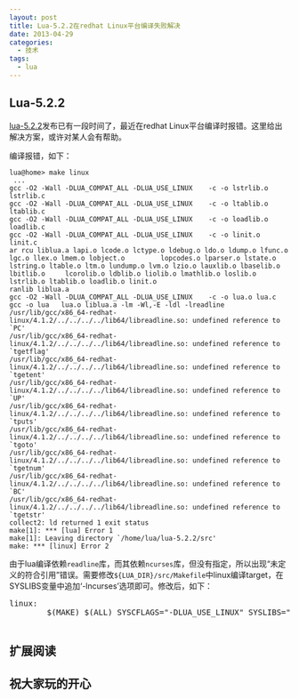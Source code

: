 ```yaml
---
layout: post
title: Lua-5.2.2在redhat Linux平台编译失败解决
date: 2013-04-29
categories:
  - 技术
tags:
  - lua
---
```

## Lua-5.2.2

[lua-5.2.2](http://www.lua.org)发布已有一段时间了，最近在redhat Linux平台编译时报错。这里给出解决方案，或许对某人会有帮助。

编译报错，如下：

    lua@home> make linux
     ...
    gcc -O2 -Wall -DLUA_COMPAT_ALL -DLUA_USE_LINUX    -c -o lstrlib.o lstrlib.c
    gcc -O2 -Wall -DLUA_COMPAT_ALL -DLUA_USE_LINUX    -c -o ltablib.o ltablib.c
    gcc -O2 -Wall -DLUA_COMPAT_ALL -DLUA_USE_LINUX    -c -o loadlib.o loadlib.c
    gcc -O2 -Wall -DLUA_COMPAT_ALL -DLUA_USE_LINUX    -c -o linit.o linit.c
    ar rcu liblua.a lapi.o lcode.o lctype.o ldebug.o ldo.o ldump.o lfunc.o lgc.o llex.o lmem.o lobject.o         lopcodes.o lparser.o lstate.o lstring.o ltable.o ltm.o lundump.o lvm.o lzio.o lauxlib.o lbaselib.o lbitlib.o     lcorolib.o ldblib.o liolib.o lmathlib.o loslib.o lstrlib.o ltablib.o loadlib.o linit.o 
    ranlib liblua.a
    gcc -O2 -Wall -DLUA_COMPAT_ALL -DLUA_USE_LINUX    -c -o lua.o lua.c
    gcc -o lua   lua.o liblua.a -lm -Wl,-E -ldl -lreadline 
    /usr/lib/gcc/x86_64-redhat-linux/4.1.2/../../../../lib64/libreadline.so: undefined reference to `PC'
    /usr/lib/gcc/x86_64-redhat-linux/4.1.2/../../../../lib64/libreadline.so: undefined reference to `tgetflag'
    /usr/lib/gcc/x86_64-redhat-linux/4.1.2/../../../../lib64/libreadline.so: undefined reference to `tgetent'
    /usr/lib/gcc/x86_64-redhat-linux/4.1.2/../../../../lib64/libreadline.so: undefined reference to `UP'
    /usr/lib/gcc/x86_64-redhat-linux/4.1.2/../../../../lib64/libreadline.so: undefined reference to `tputs'
    /usr/lib/gcc/x86_64-redhat-linux/4.1.2/../../../../lib64/libreadline.so: undefined reference to `tgoto'
    /usr/lib/gcc/x86_64-redhat-linux/4.1.2/../../../../lib64/libreadline.so: undefined reference to `tgetnum'
    /usr/lib/gcc/x86_64-redhat-linux/4.1.2/../../../../lib64/libreadline.so: undefined reference to `BC'
    /usr/lib/gcc/x86_64-redhat-linux/4.1.2/../../../../lib64/libreadline.so: undefined reference to `tgetstr'
    collect2: ld returned 1 exit status
    make[1]: *** [lua] Error 1
    make[1]: Leaving directory `/home/lua/lua-5.2.2/src'
    make: *** [linux] Error 2

由于lua编译依赖`readline`库，而其依赖`ncurses`库，但没有指定，所以出现“未定义的符合引用”错误。需要修改`${LUA_DIR}/src/Makefile`中linux编译target，在SYSLIBS变量中追加‘-lncurses’选项即可。修改后，如下：

<pre class="prettyprint linenums">
linux:
        $(MAKE) $(ALL) SYSCFLAGS="-DLUA_USE_LINUX" SYSLIBS="-Wl,-E -ldl -lreadline -lncurses"

</pre>


## 扩展阅读


## 祝大家玩的开心

